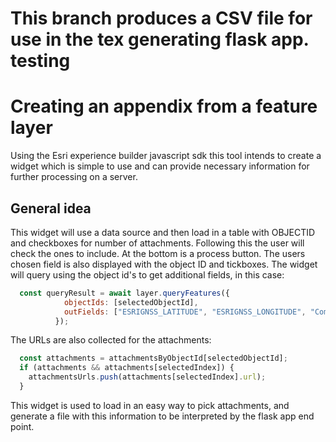 # This branch produces a CSV file for use in the tex generating flask app. testing

# Creating an appendix from a feature layer

Using the Esri experience builder javascript sdk this tool intends to create a widget which is simple to use and can provide necessary information for further processing on a server.

## General idea
This widget will use a data source and then load in a table with OBJECTID and checkboxes for number of attachments.
Following this the user will check the ones to include. At the bottom is a process button.
The users chosen field is also displayed with the object ID and tickboxes.
The widget will query using the object id's to get additional fields, in this case:
```jsx
  const queryResult = await layer.queryFeatures({
            objectIds: [selectedObjectId],
            outFields: ["ESRIGNSS_LATITUDE", "ESRIGNSS_LONGITUDE", "Comments", "ESRIGNSS_DIRECTION"]
          });
```
The URLs are also collected for the attachments:
```jsx
  const attachments = attachmentsByObjectId[selectedObjectId];
  if (attachments && attachments[selectedIndex]) {
    attachmentsUrls.push(attachments[selectedIndex].url);
  }
```

This widget is used to load in an easy way to pick attachments, and generate a file with this information to be interpreted by the flask app end point.

